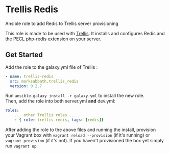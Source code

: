Trellis Redis
=========

Ansible role to add Redis to Trellis server provisioning

This role is made to be used with [Trellis](https://github.com/roots/trellis).
It installs and configures Redis and the PECL php-redis extension on your server.

Get Started
----------------
Add the role to the galaxy.yml file of Trellis :
```yaml
- name: trellis-redis
  src: marksabbath.trellis_redis
  version: 0.2.7
```

Run `ansible-galaxy install -r galaxy.yml` to install the new role.<br>
Then, add the role into both server.yml **and** dev.yml:
```yaml
roles:
    ... other Trellis roles ...
    - { role: trellis-redis, tags: [redis]}
```

After adding the role to the above files and running the install, provision your Vagrant box with `vagrant reload --provision` (if it's running) or `vagrant provision` (if it's not). If you haven't provisioned the box yet simply run `vagrant up`.
